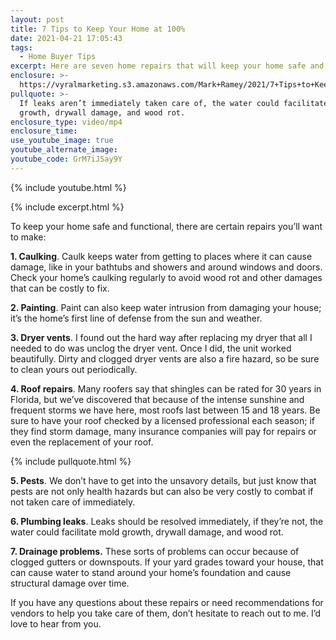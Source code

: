 ```yaml
---
layout: post
title: 7 Tips to Keep Your Home at 100%
date: 2021-04-21 17:05:43
tags:
  - Home Buyer Tips
excerpt: Here are seven home repairs that will keep your home safe and operable.
enclosure: >-
  https://vyralmarketing.s3.amazonaws.com/Mark+Ramey/2021/7+Tips+to+Keep+Your+Home+at+100%25.mp4
pullquote: >-
  If leaks aren’t immediately taken care of, the water could facilitate mold
  growth, drywall damage, and wood rot.
enclosure_type: video/mp4
enclosure_time:
use_youtube_image: true
youtube_alternate_image:
youtube_code: GrM7iJSay9Y
---
```

{% include youtube.html %}

{% include excerpt.html %}

To keep your home safe and functional, there are certain repairs you’ll want to make:

**1\. Caulking**. Caulk keeps water from getting to places where it can cause damage, like in your bathtubs and showers and around windows and doors. Check your home’s caulking regularly to avoid wood rot and other damages that can be costly to fix.

**2\. Painting**. Paint can also keep water intrusion from damaging your house; it’s the home’s first line of defense from the sun and weather.

**3\. Dryer vents**. I found out the hard way after replacing my dryer that all I needed to do was unclog the dryer vent. Once I did, the unit worked beautifully. Dirty and clogged dryer vents are also a fire hazard, so be sure to clean yours out periodically.

**4\. Roof repairs**. Many roofers say that shingles can be rated for 30 years in Florida, but we’ve discovered that because of the intense sunshine and frequent storms we have here, most roofs last between 15 and 18 years. Be sure to have your roof checked by a licensed professional each season; if they find storm damage, many insurance companies will pay for repairs or even the replacement of your roof.

{% include pullquote.html %}

**5\. Pests**. We don’t have to get into the unsavory details, but just know that pests are not only health hazards but can also be very costly to combat if not taken care of immediately.

**6\. Plumbing leaks**. Leaks should be resolved immediately, if they’re not, the water could facilitate mold growth, drywall damage, and wood rot.

**7\. Drainage problems.** These sorts of problems can occur because of clogged gutters or downspouts. If your yard grades toward your house, that can cause water to stand around your home’s foundation and cause structural damage over time.

If you have any questions about these repairs or need recommendations for vendors to help you take care of them, don’t hesitate to reach out to me. I’d love to hear from you.
